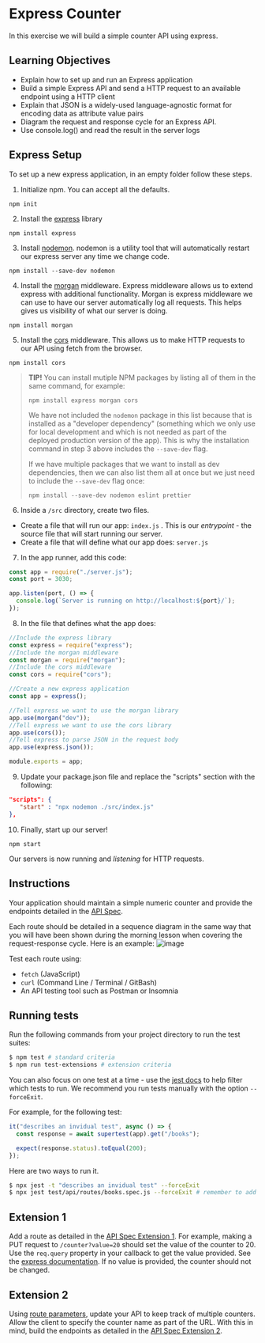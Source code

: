 # Express Counter

In this exercise we will build a simple counter API using express.

## Learning Objectives

- Explain how to set up and run an Express application
- Build a simple Express API and send a HTTP request to an available endpoint using a HTTP client
- Explain that JSON is a widely-used language-agnostic format for encoding data as attribute value pairs
- Diagram the request and response cycle for an Express API.
- Use console.log() and read the result in the server logs

## Express Setup

To set up a new express application, in an empty folder follow these steps.

1. Initialize npm. You can accept all the defaults.

```
npm init
```

2. Install the [express](https://expressjs.com/) library

```
npm install express
```

3. Install [nodemon](https://www.npmjs.com/package/nodemon). nodemon is a utility tool that will automatically restart our express server any time we change code.

```
npm install --save-dev nodemon
```

4. Install the [morgan](https://expressjs.com/en/resources/middleware/morgan.html) middleware. Express middleware allows us to extend express with additional functionality. Morgan is express middleware we can use to have our server automatically log all requests. This helps gives us visibility of what our server is doing.

```
npm install morgan
```

5. Install the [cors](https://expressjs.com/en/resources/middleware/cors.html) middleware. This allows us to make HTTP requests to our API using fetch from the browser.

```
npm install cors
```

> **TIP!** You can install mutiple NPM packages by listing all of them in the same command, for example:
>
> `npm install express morgan cors`
>
> We have not included the `nodemon` package in this list because that is installed as a "developer dependency" (something which we only use for local development and which is not needed as part of the deployed production version of the app). This is why the installation command in step 3 above includes the `--save-dev` flag.
>
> If we have multiple packages that we want to install as dev dependencies, then we can also list them all at once but we just need to include the `--save-dev` flag once:
>
> `npm install --save-dev nodemon eslint prettier`

6. Inside a `/src` directory, create two files.

- Create a file that will run our app: `index.js` . This is our _entrypoint_ - the source file that will start running our server.
- Create a file that will define what our app does: `server.js`

7. In the app runner, add this code:

```js
const app = require("./server.js");
const port = 3030;

app.listen(port, () => {
  console.log(`Server is running on http://localhost:${port}/`);
});
```

8. In the file that defines what the app does:

```javascript
//Include the express library
const express = require("express");
//Include the morgan middleware
const morgan = require("morgan");
//Include the cors middleware
const cors = require("cors");

//Create a new express application
const app = express();

//Tell express we want to use the morgan library
app.use(morgan("dev"));
//Tell express we want to use the cors library
app.use(cors());
//Tell express to parse JSON in the request body
app.use(express.json());

module.exports = app;
```

9. Update your package.json file and replace the "scripts" section with the following:

```json
"scripts": {
   "start" : "npx nodemon ./src/index.js"
},
```

10. Finally, start up our server!

```
npm start
```

Our servers is now running and _listening_ for HTTP requests.

## Instructions

Your application should maintain a simple numeric counter and provide the endpoints detailed in the [API Spec](https://boolean-uk.github.io/api-express-counter/).

Each route should be detailed in a sequence diagram in the same way that you will have been shown during the morning lesson when covering the request-response cycle. Here is an example:
![image](https://github.com/boolean-uk/api-express-counter/assets/16806557/4b23b5b4-189a-4dc4-83ef-c700b855005f)

Test each route using:

- `fetch` (JavaScript)
- `curl` (Command Line / Terminal / GitBash)
- An API testing tool such as Postman or Insomnia

## Running tests

Run the following commands from your project directory to run the test suites:

```sh
$ npm test # standard criteria
$ npm run test-extensions # extension criteria
```

You can also focus on one test at a time - use the [jest docs](https://jestjs.io/docs/cli) to help filter which tests to run. We recommend you run tests manually with the option `--forceExit`.

For example, for the following test:

```js
it("describes an invidual test", async () => {
  const response = await supertest(app).get("/books");

  expect(response.status).toEqual(200);
});
```

Here are two ways to run it.

```sh
$ npx jest -t "describes an invidual test" --forceExit
$ npx jest test/api/routes/books.spec.js --forceExit # remember to add the 'f' before it()
```

## Extension 1

Add a route as detailed in the [API Spec Extension 1](https://boolean-uk.github.io/api-express-counter/#tag/extension-1). For example, making a PUT request to `/counter?value=20` should set the value of the counter to 20. Use the `req.query` property in your callback to get the value provided. See the [express documentation](https://expressjs.com/en/api.html#req.query). If no value is provided, the counter should not be changed.

## Extension 2

Using [route parameters](https://expressjs.com/en/guide/routing.html), update your API to keep track of multiple counters. Allow the client to specify the counter name as part of the URL. With this in mind, build the endpoints as detailed in the [API Spec Extension 2](https://boolean-uk.github.io/api-express-counter/#tag/extension-2).
